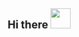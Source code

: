 ## Hi there  <img src="https://media.giphy.com/media/l1IB22SuYeEMMPTguL/giphy.gif?cid=ecf05e477xs6wtsukw8rn83tc33dei177of7lxidnnmrci5h&ep=v1_gifs_search&rid=giphy.gif&ct=g" width="40" height="40" />


<!--
**melissa-almeida/melissa-almeida** is a ✨ _special_ ✨ repository because its `README.md` (this file) appears on your GitHub profile.

Here are some ideas to get you started:

- 🔭 I’m currently working on ...
- 🌱 I’m currently learning ...
- 👯 I’m looking to collaborate on ...
- 🤔 I’m looking for help with ...
- 💬 Ask me about ...
- 📫 How to reach me: ...
- 😄 Pronouns: ...
- ⚡ Fun fact: ...
-->
